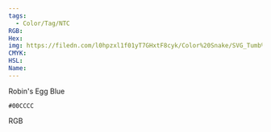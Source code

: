 ```yaml
---
tags:
  - Color/Tag/NTC
RGB:
Hex:
img: https://filedn.com/l0hpzxl1f01yT7GHxtF8cyk/Color%20Snake/SVG_Tumb%20Mass%20No%20Name/00CCCC.svg
CMYK:
HSL:
Name:
---
```

Robin's Egg Blue
```palette
#00CCCC
```
RGB
